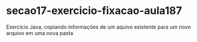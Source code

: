 # secao17-exercicio-fixacao-aula187
Exercicio Java, copiando informações de um aquivo existente para um novo arquivo em uma nova pasta
